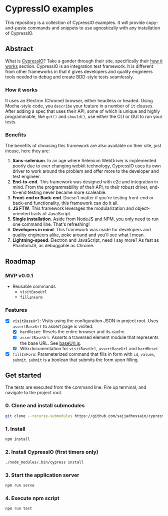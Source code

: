 # CypressIO examples

This repository is a collection of CypressIO examples. It will provide copy-and-paste commands and snippets to use agnostically with any installation of CypressIO.

## Abstract
What is [CypressIO](https://www.cypress.io)? Take a gander through their site, specifically their [how it works](https://www.cypress.io/how-it-works/) section. CypressIO is an integration test framework. It is different from other frameworks in that it gives developers and quality engineers tools needed to debug and create BDD-style tests seamlessly.

### How it works
It uses an Electron (Chrome) browser, either headless or headed. Using Mocha-style code, you `describe` your feature in a number of `it` clauses. After adding a spec that uses their API, some of which is unique and highly programmable, like `get()` and `should()`, use either the CLI or GUI to run your tests.

### Benefits
The benefits of choosing this framework are also available on their site, just incase, here they are:

1. **Sans-selenium**. In an age where Selenium WebDriver is implemented poorly due to ever changing webkit technology, CypressIO uses its own driver to work around the problem and offer more to the developer and test engineer.
2. **End-to-end**. This framework was designed with e2e and integration in mind. From the programmability of their API, to their robust driver, end-to-end testing never became more scaleable.
3. **Front-end or Back-end**. Doesn't matter if you're testing front-end or back-end functionality, this framework can do it all.
4. **JS FTW**. This framework leverages the modularization and object-oriented traits of JavaScript.
5. **Single installation**. Aside from NodeJS and NPM, you only need to run one command line. That's refreshing!
6. **Developers in mind**. This framework was made for developers and quality engineers alike, poke around and you'll see what I mean.
7. **Lightning-speed**. Electron and JavaScript, need I say more? As fast as PhantomJS, as debuggable as Chrome.

## Roadmap

### MVP v0.0.1

- Reusable commands
    - `visitBaseUrl`
    - `fillInForm`

### Features

- [x] `visitBaseUrl`: Visits using the configuration JSON in project root. Uses `assertBaseUrl` to assert page is visited.
    - [x] `hardReset`: Resets the entire browser and its cache.
    - [x] `assertBaseUrl`: Asserts a traversed element module that represents the base URL. See [baseUrl.js](./cypress/fixtures/test-application/elements/baseUrl.js).
    - [x] Wiki documentation for `visitBaseUrl`, `assertBaseUrl` and `hardReset`
- [x] `fillInForm`: Parameterized command that fills in form with `id`, `values`, `submit`. `submit` is a boolean that submits the form upon filling.

## Get started
The tests are executed from the command line. Fire up terminal, and navigate to the project root.

### 0. Clone and install submodules

```sh
git clone --recurse-submodules https://github.com/sajjadhossain/cypressio-examples.git
```

### 1. Install

```sh
npm install
```

### 2. Install CypressIO (first timers only)

```sh
./node_modules/.bin/cypress install
```

### 3. Start the application server

```sh
npm run serve
```

### 4. Execute npm script

```sh
npm run test
```
